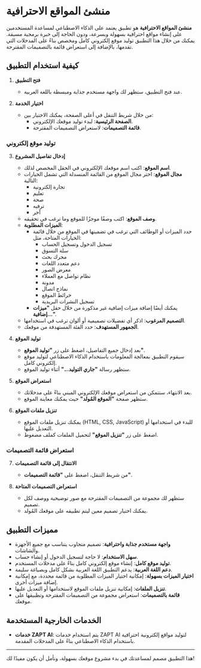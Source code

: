 # منشئ المواقع الاحترافية

**منشئ المواقع الاحترافية** هو تطبيق يعتمد على الذكاء الاصطناعي لمساعدة المستخدمين على إنشاء مواقع احترافية بسهولة وبسرعة، ودون الحاجة إلى خبرة برمجية مسبقة. يمكنك من خلال هذا التطبيق توليد موقع إلكتروني كامل ومخصص بناءً على المدخلات التي تقدمها، بالإضافة إلى استعراض قائمة بالتصميمات المقترحة.

## كيفية استخدام التطبيق

1. **فتح التطبيق**

   - عند فتح التطبيق، ستظهر لك واجهة مستخدم جذابة ومبسطة باللغة العربية.

2. **اختيار الخدمة**

   - من خلال شريط التنقل في أعلى الصفحة، يمكنك الاختيار بين:
     - **الصفحة الرئيسية**: لبدء توليد موقعك الإلكتروني.
     - **قائمة التصميمات**: لاستعراض التصميمات المقترحة.

### توليد موقع إلكتروني

3. **إدخال تفاصيل المشروع**

   - **اسم الموقع**: اكتب اسم موقعك الإلكتروني في الحقل المخصص لذلك.
   - **مجال الموقع**: اختر مجال الموقع من القائمة المنسدلة التي تشمل الخيارات التالية:
     - تجارة إلكترونية
     - تعليم
     - صحة
     - ترفيه
     - آخر
   - **وصف الموقع**: اكتب وصفًا موجزًا للموقع وما ترغب في تحقيقه.
   - **الميزات المطلوبة**:
     - حدد الميزات أو الوظائف التي ترغب في تضمينها في الموقع من خلال قائمة الخيارات المتاحة، مثل:
       - تسجيل الدخول وتسجيل الحساب
       - سلة التسوق
       - محرك بحث
       - دعم متعدد اللغات
       - معرض الصور
       - نظام تواصل مع العملاء
       - مدونة
       - نماذج اتصال
       - خرائط الموقع
       - تسجيل النشرات البريدية
     - يمكنك أيضًا إضافة ميزات إضافية غير مذكورة من خلال حقل **"ميزات إضافية..."**.
   - **التصميم المرغوب**: اذكر أي تفضيلات تصميمية أو ألوان ترغب في استخدامها.
   - **الجمهور المستهدف**: حدد الفئة المستهدفة من موقعك.

4. **توليد الموقع**

   - بعد إدخال جميع التفاصيل، اضغط على زر **"توليد الموقع"**.
   - سيقوم التطبيق بمعالجة المعلومات باستخدام الذكاء الاصطناعي لتوليد موقع إلكتروني كامل.
   - ستظهر رسالة **"جاري التوليد..."** أثناء توليد الموقع.

5. **استعراض الموقع**

   - بعد الانتهاء، ستتمكن من استعراض موقعك الإلكتروني المبني بناءً على مدخلاتك.
   - ستظهر صفحة **"الموقع المُولد"** حيث يمكنك معاينة الموقع.

6. **تنزيل ملفات الموقع**

   - يمكنك تنزيل ملفات الموقع (HTML, CSS, JavaScript) للبدء في استخدامها أو التعديل عليها.
   - اضغط على زر **"تنزيل الموقع"** لتحميل الملفات كملف مضغوط.

### استعراض قائمة التصميمات

7. **الانتقال إلى قائمة التصميمات**

   - من شريط التنقل، اضغط على **"قائمة التصميمات"**.

8. **استعراض التصميمات المتاحة**

   - ستظهر لك مجموعة من التصميمات المقترحة مع صور توضيحية ووصف لكل تصميم.
   - يمكنك اختيار تصميم معين ليتم تطبيقه على موقعك المُولد.

## مميزات التطبيق

- **واجهة مستخدم جذابة واحترافية**: تصميم متجاوب يتناسب مع جميع الأجهزة والشاشات.
- **سهل الاستخدام**: لا حاجة لتسجيل الدخول أو إنشاء حساب.
- **توليد موقع كامل**: إنشاء موقع إلكتروني كامل بناءً على مدخلات المستخدم.
- **دعم اللغة العربية**: يدعم التطبيق اللغة العربية بشكل كامل وبصياغة سليمة.
- **اختيار الميزات بسهولة**: إمكانية اختيار الميزات المطلوبة من قائمة محددة، مع إمكانية إضافة ميزات أخرى.
- **تنزيل الملفات**: إمكانية تنزيل ملفات الموقع لاستخدامها أو التعديل عليها.
- **قائمة بالتصميمات**: استعراض مجموعة من التصميمات المقترحة وتطبيقها على موقعك.

## الخدمات الخارجية المستخدمة

- **خدمات ZAPT AI**: يتم استخدام خدمات ZAPT AI لتوليد مواقع إلكترونية احترافية باستخدام الذكاء الاصطناعي بناءً على المدخلات المقدمة.

---

هذا التطبيق مصمم لمساعدتك في بدء مشروع موقعك بسهولة، ونأمل أن يكون مفيدًا لك!
